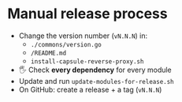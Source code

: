 # Manual release process

- Change the version number (`vN.N.N`) in:
  - `./commons/version.go`
  - `/README.md`
  - `install-capsule-reverse-proxy.sh`
- 🖐 Check **every dependency** for every module
- Update and run `update-modules-for-release.sh`
- On GitHub: create a release + a tag (`vN.N.N`)
